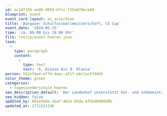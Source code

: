 ```yaml
---
id: ac1d7156-ae08-465d-b7cc-f25e678ece84
blueprint: event
event_card_layout: as_accordion
title: 'Aargauer Schulfussballmeisterschaft, CS Cup'
event_date: '2024-05-15'
time: 'ca. 09.00 bis 19.00 Uhr'
file: lottie/event-hoeren.json
lead:
  -
    type: paragraph
    content:
      -
        type: text
        text: '6. Klasse bis 9. Klasse'
person: 552efae4-ef74-4aac-a517-e6c1ac5f4b65
color_theme: green
categories:
  - tagessonderschule-hoeren
seo_description_default: 'Der Landenhof unterstützt hör- und sehbeeinträchtigte Kinder & Jugendliche in ihrem selbstbestimmten Leben durch Förderung ihrer Fähigkeiten & Entwicklung'
seo_hidden: false
updated_by: 685e5b8a-1ba7-40cb-b5da-6f92d040030b
updated_at: 1711531246
---
```

